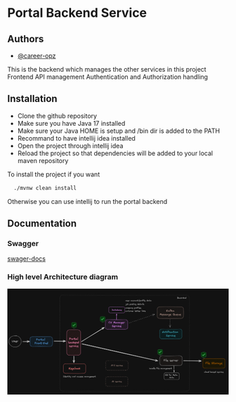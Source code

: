 # Portal Backend Service
## Authors

- [@career-opz](https://www.github.com/career-opz)

This is the backend which manages the other services in this project
Frontend API management
Authentication and Authorization handling
## Installation

- Clone the github repository
- Make sure you have Java 17 installed
- Make sure your Java HOME is setup and /bin dir is added to the PATH
- Recommand to have intellij idea installed
- Open the project through intellij idea
- Reload the project so that dependencies will be added to your local maven repository

To install the project if you want
```bash
  ./mvnw clean install
```

Otherwise you can use intellij to run the portal backend
## Documentation
### Swagger
[swager-docs](http://localhost:9091/swagger-ui/index.html)
### High level Architecture diagram
![Highlevel Architecture](https://github.com/career-opz/portal-backend/blob/main/docs/images/archi.png?raw=true)

    